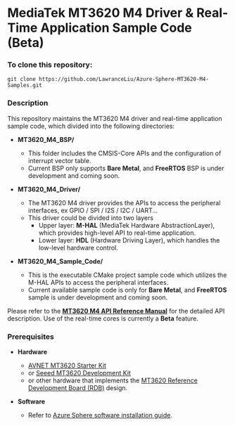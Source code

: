 # MediaTek MT3620 M4 Driver & Real-Time Application Sample Code (Beta)

### To clone this repository:
```
git clone https://github.com/LawranceLiu/Azure-Sphere-MT3620-M4-Samples.git
```

### Description
This repository maintains the MT3620 M4 driver and real-time application sample code, which divided into the following directories:

* **MT3620_M4_BSP/**
    * This folder includes the CMSIS-Core APIs and the configuration of interrupt vector table.
    * Current BSP only supports **Bare Metal**, and **FreeRTOS** BSP is under development and coming soon.

* **MT3620_M4_Driver/**
    * The MT3620 M4 driver provides the APIs to access the peripheral interfaces, ex GPIO / SPI / I2S / I2C / UART...
    * This driver could be divided into two layers
        * Upper layer: **M-HAL** (MediaTek Hardware AbstractionLayer), which provides high-level API to real-time application.
        * Lower layer: **HDL** (Hardware Driving Layer), which handles the low-level hardware control.

* **MT3620_M4_Sample_Code/**
    * This is the executable CMake project sample code which utilizes the M-HAL APIs to access the peripheral interfaces.
    * Current available sample code is only for **Bare Metal**, and **FreeRTOS** sample is under development and coming soon.
    

Please refer to the **[MT3620 M4 API Reference Manual](https://support.mediatek.com/AzureSphere/mt3620/M4_API_Reference_Manual)** for the detailed API description.
Use of the real-time cores is currently a **Beta** feature.

### Prerequisites
* **Hardware**
    * [AVNET MT3620 Starter Kit](https://www.avnet.com/shop/us/products/avnet-engineering-services/aes-ms-mt3620-sk-g-3074457345636825680/)
    * or [Seeed MT3620 Development Kit](https://aka.ms/azurespheredevkits)
    * or other hardware that implements the [MT3620 Reference Development Board (RDB)](https://docs.microsoft.com/azure-sphere/hardware/mt3620-reference-board-design) design.

* **Software**
    * Refer to [Azure Sphere software installation guide](https://docs.microsoft.com/en-ca/azure-sphere/install/overview).
